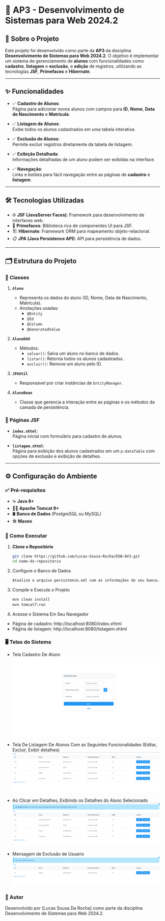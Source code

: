 # 🚀 AP3 - Desenvolvimento de Sistemas para Web 2024.2

## 📖 Sobre o Projeto

Este projeto foi desenvolvido como parte da **AP3** da disciplina **Desenvolvimento de Sistemas para Web 2024.2**. O objetivo é implementar um sistema de gerenciamento de **alunos** com funcionalidades como **cadastro**, **listagem** e **exclusão**, e **edição** de registros, utilizando as tecnologias **JSF**, **Primefaces** e **Hibernate**.  

---

## ✨ Funcionalidades

- ✅ **Cadastro de Alunos**:  
  Página para adicionar novos alunos com campos para **ID**, **Nome**, **Data de Nascimento** e **Matrícula**.  

- ✅ **Listagem de Alunos**:  
  Exibe todos os alunos cadastrados em uma tabela interativa.

- ✅ **Exclusão de Alunos**:  
  Permite excluir registros diretamente da tabela de listagem.

- ✅ **Exibição Detalhada**:  
  Informações detalhadas de um aluno podem ser exibidas na interface.

- ✅ **Navegação**:  
  Links e botões para fácil navegação entre as páginas de **cadastro** e **listagem**.

---

## 🛠️ Tecnologias Utilizadas

- 🌐 **JSF (JavaServer Faces)**: Framework para desenvolvimento de interfaces web.  
- 🎨 **Primefaces**: Biblioteca rica de componentes UI para JSF.  
- 🏗️ **Hibernate**: Framework ORM para mapeamento objeto-relacional.  
- 📋 **JPA (Java Persistence API)**: API para persistência de dados.  

---

## 🗂️ Estrutura do Projeto

### 🔹 Classes

1. **`Aluno`**  
   - Representa os dados do aluno (ID, Nome, Data de Nascimento, Matrícula).  
   - Anotações usadas:  
     - `@Entity`  
     - `@Id`  
     - `@Column`  
     - `@GeneratedValue`  

2. **`AlunoDAO`**  
   - Métodos:
     - `salvar()`: Salva um aluno no banco de dados.  
     - `listar()`: Retorna todos os alunos cadastrados.  
     - `excluir()`: Remove um aluno pelo ID.  

3. **`JPAUtil`**  
   - Responsável por criar instâncias de `EntityManager`.

4. **`AlunoBean`**  
   - Classe que gerencia a interação entre as páginas e os métodos da camada de persistência.

### 🔹 Páginas JSF

- **`index.xhtml`**:  
  Página inicial com formulário para cadastro de alunos.

- **`listagem.xhtml`**:  
  Página para exibição dos alunos cadastrados em um `p:dataTable` com opções de exclusão e exibição de detalhes.

---

## ⚙️ Configuração do Ambiente

### ✅ Pré-requisitos

- ☕ **Java 8+**  
- 🐱‍💻 **Apache Tomcat 9+**  
- 🛢️ **Banco de Dados** (PostgreSQL ou MySQL)  
- 🛠️ **Maven**  

### 🚀 Como Executar

1. **Clone o Repositório**  
   ```bash
   git clone https://github.com/Lucas-Sousa-Rocha/DSW-AV3.git
   cd nome-do-repositorio
   ```

2. Configure o Banco de Dados
   ```bash
   Atualize o arquivo persistence.xml com as informações do seu banco.
   ```

3. Compile e Execute o Projeto

   ```bash
   mvn clean install
   mvn tomcat7:run
   ```

4. Acesse o Sistema Em Seu Navegador

- Página de cadastro: http://localhost:8080/index.xhtml
- Página de listagem: http://localhost:8080/listagem.xhtml

### 🖥️ Telas do Sistema

- Tela Cadastro De Aluno
![alt text](image.png)

- Tela De Listagem De Alunos Com as Seguintes Funcionalidades (Editar, Excluir, Exibir detalhes)
![alt text](image-1.png)

- Ao Clicar em Detalhes, Exibindo os Detalhes do Aluno Selecionado
![alt text](image-2.png)

- Mensagem de Exclusão de Usuario
![alt text](image-3.png)

### 👤 Autor
Desenvolvido por [Lucas Sousa Da Rocha] como parte da disciplina Desenvolvimento de Sistemas para Web 2024.2.
